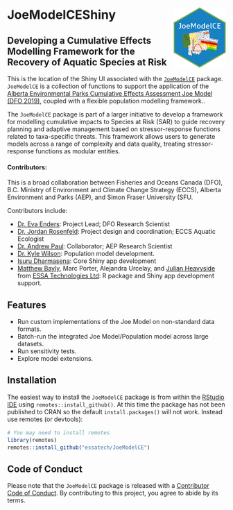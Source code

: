 
# JoeModelCEShiny <img src="www/img/JoeModelCE_small.png" align="right" style="max-width: 120px;"/>

<!-- badges: start -->
<!-- badges: end -->


## Developing a Cumulative Effects Modelling Framework for the Recovery of Aquatic Species at Risk

This is the location of the Shiny UI associated with the [`JoeModelCE`](https://github.com/essatech/JoeModelCE) package. `JoeModelCE` is a collection of functions to support the application of the <a href="https://waves-vagues.dfo-mpo.gc.ca/Library/40871344.pdf" target="_blank">Alberta Environmental Parks Cumulative Effects Assessment Joe Model (DFO 2019)</a>, coupled with a flexible population modelling framework..

The `JoeModelCE` package is part of a larger initiative to develop a framework for modelling cumulative impacts to Species at Risk (SAR) to guide recovery planning and adaptive management based on stressor-response functions related to taxa-specific threats.  This framework allows users to generate models across a range of complexity and data quality, treating stressor-response functions as modular entities.


#### Contributors:
This is a broad collaboration between Fisheries and Oceans Canada (DFO), B.C. Ministry of Environment and Climate Change Strategy (ECCS), Alberta Environment and Parks (AEP), and Simon Fraser University (SFU. 

Contributors include:

-   [Dr. Eva Enders](https://profils-profiles.science.gc.ca/en/profile/eva-enders): Project Lead; DFO Research Scientist
-   [Dr. Jordan Rosenfeld](http://www.aferu.ca/rosenfeld-lab): Project design and coordination; ECCS Aquatic Ecologist
-   [Dr. Andrew Paul](https://github.com/andrewpaul68): Collaborator; AEP Research Scientist
-   [Dr. Kyle Wilson](https://github.com/klwilson23): Population model development.
-   [Isuru Dharmasena](https://www.linkedin.com/in/isuru-dharmasena-90269895/?originalSubdomain=ca): Core Shiny app development
-   [Matthew Bayly](https://github.com/mattjbayly), Marc Porter, Alejandra Urcelay, and [Julian Heavyside](https://github.com/julianheavyside) from [ESSA Technologies Ltd](https://essa.com/): R package and Shiny app development support.


## Features
-   Run custom implementations of the Joe Model on non-standard data formats.
-   Batch-run the integrated Joe Model/Population model across large datasets.
-   Run sensitivity tests.
-   Explore model extensions.


## Installation

The easiest way to install the `JoeModelCE` package is from within the [RStudio IDE](https://www.rstudio.com/products/rstudio/download/) using `remotes::install_github()`. At this time the package has not been published to CRAN so the default `install.packages()` will not work. Instead use remotes (or devtools):
``` r
# You may need to install remotes
library(remotes)
remotes::install_github("essatech/JoeModelCE")
```

## Code of Conduct

Please note that the `JoeModelCE` package is released with a [Contributor Code of Conduct](https://pkgs.rstudio.com/rmarkdown/CODE_OF_CONDUCT.html). By contributing to this project, you agree to abide by its terms.